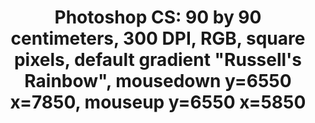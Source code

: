 ---
ee_id_thing: '4268'
site: '1'
type: '2'
inv_num: 2014-135
url: 2014-135-photoshop-cs
title: 'Photoshop CS: 90 by 90 centimeters, 300 DPI, RGB, square pixels, default gradient
  "Russell''s Rainbow", mousedown y=6550 x=7850, mouseup y=6550 x=5850'
year: '2015'
display_year: '2015'
medium: Silk scarf
dims: 90 x 90 cm
pitch: ''
ps: ''
live_url: ''
related: ''
youtube: ''
related_code: ''
imgs: photoshop-cs-2014-135-detail-2-database-GAMeC-FF.jpg,photoshop-cs-2014-135-detail-3-database-GAMeC-FF.jpg,photoshop-cs-2014-135-detail-5-database-GAMeC-FF.jpg
subheading: ''
download: ''
add_credit: ''
commission: ''
layout: things-i-made
---